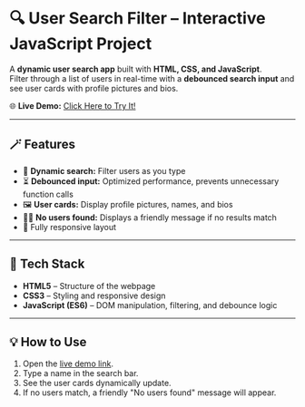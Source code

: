 # 🔍 User Search Filter – Interactive JavaScript Project  

A **dynamic user search app** built with **HTML, CSS, and JavaScript**.  
Filter through a list of users in real-time with a **debounced search input** and see user cards with profile pictures and bios.  

🌐 **Live Demo:** [Click Here to Try It!](https://pawancodecrafts.github.io/userSearchFilter-js/)  

---

## 🪄 Features
- 🔹 **Dynamic search:** Filter users as you type  
- ⏳ **Debounced input:** Optimized performance, prevents unnecessary function calls  
- 🖼️ **User cards:** Display profile pictures, names, and bios  
- 🙅‍♂️ **No users found:** Displays a friendly message if no results match  
- 📱 Fully responsive layout  

---

## 🚀 Tech Stack
- **HTML5** – Structure of the webpage  
- **CSS3** – Styling and responsive design  
- **JavaScript (ES6)** – DOM manipulation, filtering, and debounce logic  

---

## 💡 How to Use
1. Open the [live demo link](https://pawancodecrafts.github.io/user-search/).  
2. Type a name in the search bar.  
3. See the user cards dynamically update.  
4. If no users match, a friendly "No users found" message will appear.
